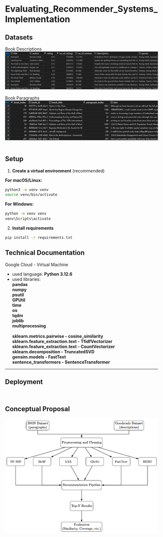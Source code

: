 # Evaluating_Recommender_Systems_Implementation

## Datasets
Book Descriptions
![Book Descriptions](img/rating_data_example.png)<br><br>
Book Paragraphs
![Book Paragraphs](img/paragraphs_example.png)<br><br>



## Setup

1. **Create a virtual environment** (recommended)

**For macOS/Linux:**
```bash
python3 -m venv venv
source venv/bin/activate
```
**For Windows:**
```bash
python -m venv venv
venv\Scripts\activate
```

2. **Install requirements**
```bash
pip install -r requirements.txt
```


## Technical Documentation
Google Cloud - Virtual Machine
- used language: **Python 3.12.6**
- used libraries:  
**pandas**  
**numpy**  
**psutil**  
**GPUtil**    
**time**  
**os**  
**tqdm**  
**joblib**  
**multiprocessing**  <br><br>
**sklearn.metrics.pairwise - cosine_similarity**  
**sklearn.feature_extraction.text - TfidfVectorizer**  
**sklearn.feature_extraction.text - CountVectorizer**  
**sklearn.decomposition - TruncatedSVD**  
**gensim.models - FastText**  
**sentence_transformers - SentenceTransformer**  
****  

## Deployment
<br>

## Conceptual Proposal
![Proposal](img/proposal.png)
